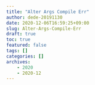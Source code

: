 ```yaml
---
title: "Alter Args Compile Err"
author: dede-20191130
date: 2020-12-06T16:59:25+09:00
slug: Alter-Args-Compile-Err
draft: true
toc: true
featured: false
tags: []
categories: []
archives:
    - 2020
    - 2020-12
---
```


